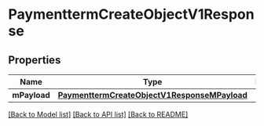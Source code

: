 # PaymenttermCreateObjectV1Response

## Properties
Name | Type | Description | Notes
------------ | ------------- | ------------- | -------------
**mPayload** | [**PaymenttermCreateObjectV1ResponseMPayload**](PaymenttermCreateObjectV1ResponseMPayload.md) |  | 

[[Back to Model list]](../README.md#documentation-for-models) [[Back to API list]](../README.md#documentation-for-api-endpoints) [[Back to README]](../README.md)


